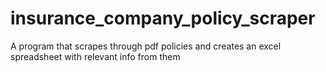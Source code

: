 # insurance_company_policy_scraper
A program that scrapes through pdf policies and creates an excel spreadsheet with relevant info from them
